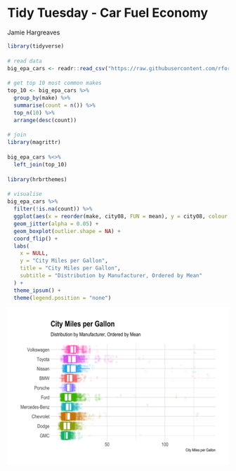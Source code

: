 Tidy Tuesday - Car Fuel Economy
================
Jamie Hargreaves

``` r
library(tidyverse)

# read data
big_epa_cars <- readr::read_csv("https://raw.githubusercontent.com/rfordatascience/tidytuesday/master/data/2019/2019-10-15/big_epa_cars.csv")

# get top 10 most common makes
top_10 <- big_epa_cars %>%
  group_by(make) %>%
  summarise(count = n()) %>%
  top_n(10) %>%
  arrange(desc(count))

# join
library(magrittr)

big_epa_cars %<>%
  left_join(top_10)

library(hrbrthemes)

# visualise
big_epa_cars %>%
  filter(!is.na(count)) %>%
  ggplot(aes(x = reorder(make, city08, FUN = mean), y = city08, colour = make)) + 
  geom_jitter(alpha = 0.05) + 
  geom_boxplot(outlier.shape = NA) + 
  coord_flip() + 
  labs(
    x = NULL, 
    y = "City Miles per Gallon",
    title = "City Miles per Gallon",
    subtitle = "Distribution by Manufacturer, Ordered by Mean"
  ) + 
  theme_ipsum() + 
  theme(legend.position = "none")
```

<img src="README_files/figure-gfm/unnamed-chunk-1-1.png" width="672" style="display: block; margin: auto;" />

